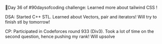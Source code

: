 🚀Day 36 of #90daysofcoding challenge:
Learned more about tailwind CSS !

DSA:
Started C++ STL.
Learned about Vectors, pair and iterators!
Will try to finish stl by tomorrow!

CP:
Participated in Codeforces round 933 (Div3). Took a lot of time on the second question, hence pushing my rank! Will upsolve
